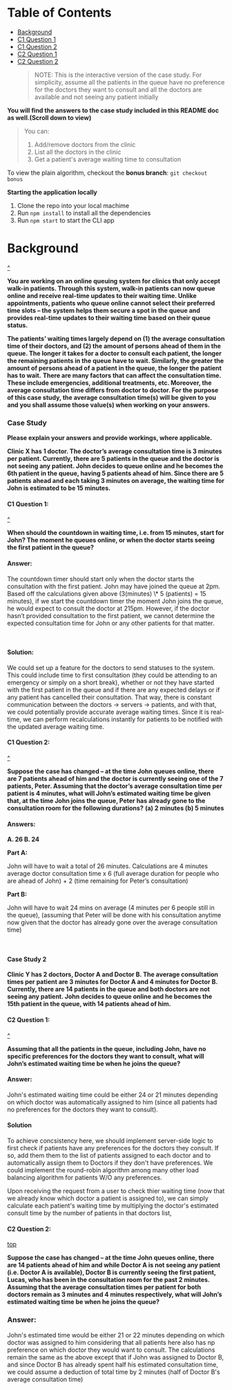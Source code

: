 # Table of Contents

- [Background](#background)
- [C1 Question 1](#c1-question-1)
- [C1 Question 2](#c1-question-2)
- [C2 Question 1](#c2-question-1)
- [C2 Question 2](#c2-question-2)
  > NOTE: This is the interactive version of the case study.
  > For simplicity, assume all the patients in the queue have no preference for the doctors they want to consult and all the doctors are available and not seeing any patient initially

**You will find the answers to the case study included in this README doc as well.(Scroll down to view)**

> You can:
>
> 1.  Add/remove doctors from the clinic
> 2.  List all the doctors in the clinic
> 3.  Get a patient's average waiting time to consultation

To view the plain algorithm, checkout the **bonus branch**: `git checkout bonus`

**Starting the application locally**

1. Clone the repo into your local machime
2. Run `npm install` to install all the dependencies
3. Run `npm start` to start the CLI app

# Background

[^](#table-of-contents)

**You are working on an online queuing system for clinics that only accept walk-in patients. Through this system, walk-in patients can now queue online and receive real-time updates to their waiting time. Unlike appointments, patients who queue online cannot select their preferred time slots – the system helps them secure a spot in the queue and provides real-time updates to their waiting time based on their queue status.**
<br/>

**The patients’ waiting times largely depend on (1) the average consultation time of their doctors, and (2) the amount of persons ahead of them in the queue. The longer it takes for a doctor to consult each patient, the longer the remaining patients in the queue have to wait. Similarly, the greater the amount of persons ahead of a patient in the queue, the longer the patient has to wait.**
**There are many factors that can affect the consultation time. These include emergencies, additional treatments, etc. Moreover, the average consultation time differs from doctor to doctor. For the purpose of this case study, the average consultation time(s) will be given to you and you shall assume those value(s) when working on your answers.**
<br/>

### Case Study

**Please explain your answers and provide workings, where applicable.**

**Clinic X has 1 doctor. The doctor’s average consultation time is 3 minutes per patient. Currently, there are 5 patients in the queue and the doctor is not seeing any patient. John decides to queue online and he becomes the 6th patient in the queue, having 5 patients ahead of him. Since there are 5 patients ahead and each taking 3 minutes on average, the waiting time for John is estimated to be 15 minutes.**
<br/>

#### C1 Question 1:

[^](#table-of-contents)

**When should the countdown in waiting time, i.e. from 15 minutes, start for John? The moment he queues online, or when the doctor starts seeing the first patient in the queue?**
<br/>

#### Answer:

<p>The countdown timer should start only when the doctor starts the consultation with the first patient. John may have joined the queue at 2pm. Based off the calculations given above (3(minutes) \* 5 (patients) = 15 minutes), if we start the countdown timer the moment John joins the queue, he would expect to consult the doctor at 215pm. However, if the doctor hasn’t provided consultation to the first patient, we cannot determine the expected consultation time for John or any other patients for that matter.</p>
<br/>

#### Solution:

<p>We could set up a feature for the doctors to send statuses to the system. This could include time to first consultation (they could be attending to an emergency or simply on a short break), whether or not they have started with the first patient in the queue and if there are any expected delays or if any patient has cancelled their consultation. 
That way, there is constant communication between the doctors -> servers -> patients, and with that, we could potentially provide accurate average waiting times.  Since it is real-time, we can perform recalculations instantly for patients to be notified with the updated  average waiting time.</p>

#### C1 Question 2:

[^](#table-of-contents)

**Suppose the case has changed – at the time John queues online, there are 7 patients ahead of him and the doctor is currently seeing one of the 7 patients, Peter. Assuming that the doctor’s average consultation time per patient is 4 minutes, what will John’s estimated waiting time be given that, at the time John joins the queue, Peter has already gone to the consultation room for the following durations?**
**(a) 2 minutes (b) 5 minutes**
<br/>

#### Answers:

**A. 26 B. 24**
<br/>

**Part A:**

<p>John will have to wait a total of 26 minutes. Calculations are 4 minutes average doctor consultation time x 6 (full average duration for people who are ahead of John) + 2 (time remaining for Peter’s consultation)</P>

**Part B:**

<p>John will have to wait 24 mins on average (4 minutes per 6 people still in the queue),  (assuming that Peter will be done with his consultation anytime now given that the doctor has already gone over the average consultation time)</p>
<br/>

#### Case Study 2

**Clinic Y has 2 doctors, Doctor A and Doctor B. The average consultation times per patient are 3 minutes for Doctor A and 4 minutes for Doctor B. Currently, there are 14 patients in the queue and both doctors are not seeing any patient. John decides to queue online and he becomes the 15th patient in the queue, with 14 patients ahead of him.**

#### C2 Question 1:

[^](#table-of-contents)

**Assuming that all the patients in the queue, including John, have no specific preferences for the doctors they want to consult, what will John’s estimated waiting time be when he joins the queue?**
<br/>

#### Answer:

<p>John's estimated waiting time could be either 24 or 21 minutes depending on which doctor was automatically assigned to him (since all patients had no preferences for the doctors they want to consult). </p>

#### Solution

<p>To achieve concsistency here, we should implement server-side logic to first check if patients have any preferences for the doctors they consult. If so, add them them to the list of patients assigned to each doctor and to automatically assign them to Doctors if they don't have preferences. We could implement the round-robin algorithm among many other load balancing algorithm for patients W/O any preferences.</p>

<p>Upon receiving the request from a user to check thier waiting time (now that we already know which doctor a patient is assigned to), we can simply calculate each patient's waiting time by multiplying the doctor's estimated consult time by the number of patients in that doctors list,</p>

#### C2 Question 2:

[<span>top</span>](#table-of-contents)

**Suppose the case has changed – at the time John queues online, there are 14 patients ahead of him and while Doctor A is not seeing any patient (i.e. Doctor A is available), Doctor B is currently seeing the first patient, Lucas, who has been in the consultation room for the past 2 minutes. Assuming that the average consultation times per patient for both doctors remain as 3 minutes and 4 minutes respectively, what will John’s estimated waiting time be when he joins the queue?**

### Answer:

<p>John's estimated time would be either 21 or 22 minutes depending on which doctor was assigned to him considering that all patients here also has np preference on which doctor they would want to consult. The calculations remain the same as the above except that if John was assigned to Doctor B, and since Doctor B has already spent half his estimated consultation time, we could assume a deduction of total time by 2 minutes (half of Doctor B's average consultation time)</p>
